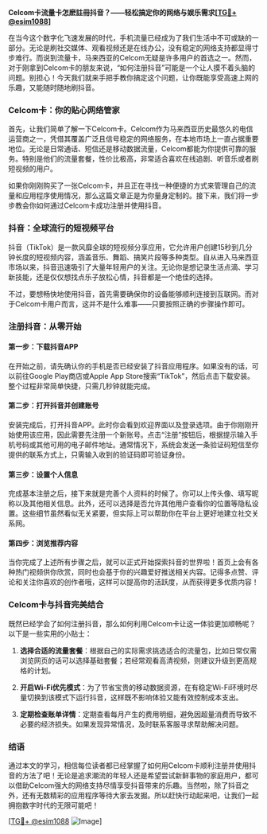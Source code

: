 **Celcom卡流量卡怎麽註冊抖音？——轻松搞定你的网络与娱乐需求[[TG💪+ @esim1088](https://t.me/s/esim1088)]**

在当今这个数字化飞速发展的时代，手机流量已经成为了我们生活中不可或缺的一部分。无论是刷社交媒体、观看视频还是在线办公，没有稳定的网络支持都显得寸步难行。而说到流量卡，马来西亚的Celcom无疑是许多用户的首选之一。然而，对于刚拿到Celcom卡的朋友来说，“如何注册抖音”可能是一个让人摸不着头脑的问题。别担心！今天我们就来手把手教你搞定这个问题，让你既能享受高速上网的乐趣，又能随时随地刷抖音。

### Celcom卡：你的贴心网络管家

首先，让我们简单了解一下Celcom卡。Celcom作为马来西亚历史最悠久的电信运营商之一，凭借其覆盖广泛且信号稳定的网络服务，在本地市场上一直占据重要地位。无论是日常通话、短信还是移动数据流量，Celcom都能为你提供可靠的服务。特别是他们的流量套餐，性价比极高，非常适合喜欢在线追剧、听音乐或者刷短视频的用户。

如果你刚刚购买了一张Celcom卡，并且正在寻找一种便捷的方式来管理自己的流量和应用程序使用情况，那么这篇文章正是为你量身定制的。接下来，我们将一步步教会你如何通过Celcom卡成功注册并使用抖音。

### 抖音：全球流行的短视频平台

抖音（TikTok）是一款风靡全球的短视频分享应用，它允许用户创建15秒到几分钟长度的短视频内容，涵盖音乐、舞蹈、搞笑片段等多种类型。自从进入马来西亚市场以来，抖音迅速吸引了大量年轻用户的关注。无论你是想记录生活点滴、学习新技能，还是仅仅想找点乐子放松心情，抖音都是一个绝佳的选择。

不过，要想畅快地使用抖音，首先需要确保你的设备能够顺利连接到互联网。而对于Celcom卡用户而言，这并不是什么难事——只要按照正确的步骤操作即可。

### 注册抖音：从零开始

#### 第一步：下载抖音APP

在开始之前，请先确认你的手机是否已经安装了抖音应用程序。如果没有的话，可以前往Google Play商店或Apple App Store搜索“TikTok”，然后点击下载安装。整个过程非常简单快捷，只需几秒钟就能完成。

#### 第二步：打开抖音并创建账号

安装完成后，打开抖音APP。此时你会看到欢迎界面以及登录选项。由于你刚刚开始使用该应用，因此需要先注册一个新账号。点击“注册”按钮后，根据提示输入手机号码或其他可用的电子邮件地址。通常情况下，系统会发送一条验证码短信至你提供的联系方式上，只需输入收到的验证码即可验证身份。

#### 第三步：设置个人信息

完成基本注册之后，接下来就是完善个人资料的时候了。你可以上传头像、填写昵称以及其他相关信息。此外，还可以选择是否允许其他用户查看你的位置等隐私设置。这些细节虽然看似无关紧要，但实际上可以帮助你在平台上更好地建立社交关系网。

#### 第四步：浏览推荐内容

当你完成了上述所有步骤之后，就可以正式开始探索抖音的世界啦！首页上会有各种热门视频供你欣赏，同时也会基于你的兴趣爱好推送相关内容。记得多点赞、评论和关注你喜欢的创作者哦，这样可以提高你的活跃度，从而获得更多优质内容！

### Celcom卡与抖音完美结合

既然已经学会了如何注册抖音，那么如何利用Celcom卡让这一体验更加顺畅呢？以下是一些实用的小贴士：

1. **选择合适的流量套餐**：根据自己的实际需求挑选适合的流量包，比如日常仅需浏览网页的话可以选择基础套餐；若经常观看高清视频，则建议升级到更高规格的计划。
   
2. **开启Wi-Fi优先模式**：为了节省宝贵的移动数据资源，在有稳定Wi-Fi环境时尽量切换到该模式下运行抖音，这样既不影响体验又能有效控制成本支出。

3. **定期检查账单详情**：定期查看每月产生的费用明细，避免因超量消费而导致不必要的经济损失。如果发现异常情况，及时联系客服寻求帮助解决问题。

### 结语

通过本文的学习，相信每位读者都已经掌握了如何用Celcom卡顺利注册并使用抖音的方法了吧！无论是追求潮流的年轻人还是希望尝试新鲜事物的家庭用户，都可以借助Celcom强大的网络支持尽情享受抖音带来的乐趣。当然啦，除了抖音之外，还有无数精彩的应用程序等待大家去发掘。所以赶快行动起来吧，让我们一起拥抱数字时代的无限可能吧！

[[TG💪+ @esim1088](https://t.me/s/esim1088) ![Image](https://i.postimg.cc/4NQfJmqS/Snipaste-2025-05-13-00-14-12.png)]